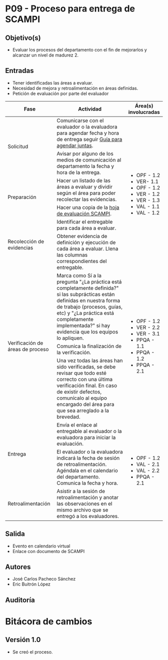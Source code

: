 # P09 - Proceso para entrega de SCAMPI

## Objetivo(s)

- Evaluar los procesos del departamento con el fin de mejorarlos y alcanzar un nivel de madurez 2.

## Entradas

- Tener identificadas las áreas a evaluar.
- Necesidad de mejora y retroalimentación en áreas definidas.
- Petición de evaluación por parte del evaluador 

<table>
  <thead>
    <tr>
      <th>Fase</th>
      <th>Actividad</th>
      <th>Área(s) involucradas</th>
    </tr>
  </thead>
  <tbody>
    <tr>
      <td rowspan="2">Solicitud</td>
      <td>Comunicarse con el evaluador o la evaluadora para agendar fecha y hora de entrega seguir <a href="/guias/G01-guia-para-agendar-juntas">Guía para agendar juntas</a>.</td>
      <td rowspan="6"><ul><li>OPF - 1.2</li><li>VER- 1.1</li><li>OPF - 1.2</li><li>VER -  1.2</li><li>VER - 1.3</li><li>VAL - 1.1</li><li>VAL - 1.2</li></ul></td>
    </tr>
    <tr>
      <td>Avisar por alguno de los medios de comunicación al departamento la fecha y hora de la entrega.</td>
    </tr>
    <tr>
      <td rowspan="2">Preparación</td>
      <td>Hacer un listado de las áreas a evaluar y dividir según el área para poder recolectar las evidencias.</td>
    </tr>
    <tr>
    <td>Hacer una copia de la <a href="https://docs.google.com/spreadsheets/d/1trRd8J3lm7lMjZJck7JbxtUdJlLRZkapo7FPQ3G_J24/edit#gid=209818233">hoja de evaluación SCAMPI</a>.</td>
    </tr>
    <tr>
      <td rowspan="2">Recolección de evidencias</td>
      <td>Identificar el entregable para cada área a evaluar.</td>
    </tr>
    <tr>
      <td>Obtener evidencia de definición y ejecución de cada área a evaluar. Llena las columnas correspondientes del entregable.</td>
    </tr>
    <tr>
      <td rowspan="3">Verificación de áreas de proceso</td>
      <td>Marca como Sí a la pregunta "¿La práctica está completamente definida?" si las subprácticas están definidas en nuestra forma de trabajo (procesos, guías, etc) y "¿La práctica está completamente implementada?" si hay evidencia que los equipos lo apliquen.</td>
      <td rowspan="3"><ul><li>OPF - 1.2</li><li>VER - 2.2</li><li>VER - 3.1</li><li>PPQA - 1.1</li><li>PPQA - 1.2</li><li>PPQA - 2.1</li></ul></td>
    </tr>
    <tr>
      <td>Comunica la finalización de la verificación.</td>
    </tr>
    <tr>
      <td>Una vez todas las áreas han sido verificadas, se debe revisar que todo esté correcto con una última verificación final. En caso de existir defectos, comunícalo al equipo encargado del área para que sea arreglado a la brevedad.</td>
    </tr>
    <tr>
      <td rowspan="2">Entrega</td>
      <td>Envía el enlace al entregable al evaluador o la evaluadora para iniciar la evaluación.</td>
      <td rowspan="4"><ul><li>OPF - 1.2</li><li>VAL - 2.1</li><li>VAL - 2.2</li><li>PPQA - 2.1</li></ul> </td>
    </tr>
    <tr>
      <td>El evaluador o la evaluadora indicará la fecha de sesión de retroalimentación. Agéndala en el calendario del departamento. Comunica la fecha y hora.</td>
    </tr>
    <tr>
      <td>Retroalimentación</td>
      <td>Asistir a la sesión de retroalimentación y anotar las observaciones en el mismo archivo que se entregó a los evaluadores.</td>
    </tr>
  </tbody>
</table>


## Salida

<ul><li>Evento en calendario virtual</li><li>Enlace con documento de SCAMPI</li></ul>

## Autores

- José Carlos Pacheco Sánchez
- Eric Buitrón López

## Auditoría


# Bitácora de cambios

## Versión 1.0
  - Se creó el proceso.





